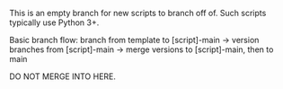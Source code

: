 This is an empty branch for new scripts to branch off of. Such scripts typically use Python 3+.

Basic branch flow: branch from template to [script]-main -> version branches from [script]-main -> merge versions to [script]-main, then to main

DO NOT MERGE INTO HERE.